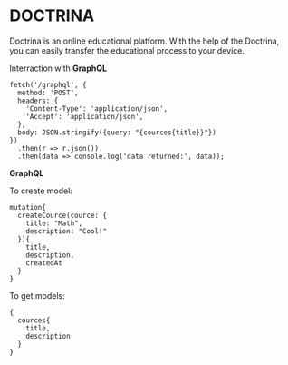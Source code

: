 # DOCTRINA

Doctrina is an online educational platform.
With the help of the Doctrina, you can easily transfer the educational process to your device.

Interraction with **GraphQL**

```
fetch('/graphql', {
  method: 'POST',
  headers: {
    'Content-Type': 'application/json',
    'Accept': 'application/json',
  },
  body: JSON.stringify({query: "{cources{title}}"})
})
  .then(r => r.json())
  .then(data => console.log('data returned:', data));
```

**GraphQL**

To create model:
```
mutation{
  createCource(cource: {
    title: "Math",
    description: "Cool!"
  }){
    title,
    description,
    createdAt
  }
}
```

To get models:
```
{
  cources{
    title,
    description
  }
}
```